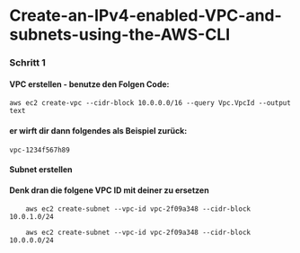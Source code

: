 # Create-an-IPv4-enabled-VPC-and-subnets-using-the-AWS-CLI

### Schritt 1
#### VPC erstellen - benutze den Folgen Code:

    aws ec2 create-vpc --cidr-block 10.0.0.0/16 --query Vpc.VpcId --output text 

#### er wirft dir dann folgendes als Beispiel zurück:

    vpc-1234f567h89
    
#### Subnet erstellen
#### Denk dran die folgene VPC ID mit deiner zu ersetzen 

        aws ec2 create-subnet --vpc-id vpc-2f09a348 --cidr-block 10.0.1.0/24
        
        aws ec2 create-subnet --vpc-id vpc-2f09a348 --cidr-block 10.0.0.0/24

